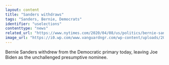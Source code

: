 ```yaml
---
layout: content
title: "Sanders withdraws"
tags: "Sanders, Bernie, Democrats"
identifier: "uselections"
contenttype: "news"
related_url: "https://www.nytimes.com/2020/04/08/us/politics/bernie-sanders-drops-out.html"
image_url: "https://i0.wp.com/www.vanguardngr.com/wp-content/uploads/2019/04/bernie-sanders.jpg?w=720&ssl=1"
---
```

Bernie Sanders withdrew from the Democratic primary today, leaving Joe Biden as the unchallenged presumptive nominee.

